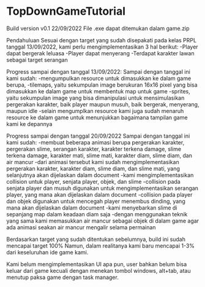 # TopDownGameTutorial

Build version v0.1 22/09/2022
File .exe dapat ditemukan dalam game.zip

Pendahuluan
Sesuai dengan target yang sudah disepakati pada kelas PRPL tanggal 13/09/2022, kami perlu mengimplementasikan 3 hal berikut:
-Player dapat bergerak leluasa
-Player dapat menyerang
-Terdapat karakter lawan sebagai target serangan

Progress sampai dengan tanggal 13/09/2022:
Sampai dengan tanggal ini kami sudah:
-mengumpulkan resource untuk dimasukkan ke dalam game berupa,
 -tilemaps, yaitu sekumpulan image berukuran 16x16 pixel yang bisa dimasukkan ke dalam game untuk membentuk map untuk game
 -sprites, yaitu sekumpulan image yang bisa dimanipulasi untuk mensimulasikan pergerakan karakter, baik player maupun musuh, baik bergerak, menyerang, maupun idle
-selain mengumplkan resource kami juga sudah menaruh resource ke dalam game untuk menunjukkan bagaimana tampilan game kami ke depannya

Progress sampai dengan tanggal 20/09/2022
Sampai dengan tanggal ini kami sudah:
-membuat beberapa animasi berupa pergerakan karakter, pergerakan slime, serangan karakter, karakter terkena damage, slime terkena damage, karakter mati, slime mati, karakter diam, slime diam, dan air mancur
 -dari animasi tersebut kami sudah mengimplementasikan pergerakan karakter, karakter diam, slime diam, dan slime mati, yang selanjutnya akan dijelaskan dalam document
-kami mengimplementasikan collision untuk player, senjata player, objek, dan slime
 -collision pada senjata player dan musuh digunakan untuk mengimplementasikan serangan player, yang mana akan dijelaskan dalam document
 -collision pada player dan objek digunakan untuk mencegah player menembus dinding, yang mana akan dijelaskan dalam document
-kami menyebarkan slime di sepanjang map dalam keadaan diam saja
-dengan menggunakan teknik yang sama kami memasukkan air mancur sebagai objek di dalam game agar ada animasi seakan air mancur mengalir selama permainan

Berdasarkan target yang sudah ditentukan sebelumnya, build ini sudah mencapai target 100%
Namun, dalam realitanya kami baru mencapai 1-3% dari keseluruhan ide game kami.

Kami belum mengimplementasikan UI apa pun, user bahkan belum bisa keluar dari game kecuali dengan menekan tombol windows, alt+tab, atau menutup paksa game dengan task manager.
